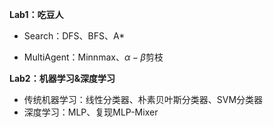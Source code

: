 **Lab1：吃豆人**

- Search：DFS、BFS、A*

- MultiAgent：Minnmax、$\alpha-\beta$剪枝

**Lab2：机器学习&深度学习**

- 传统机器学习：线性分类器、朴素贝叶斯分类器、SVM分类器
- 深度学习：MLP、复现MLP-Mixer